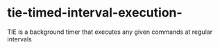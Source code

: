 # tie-timed-interval-execution-
TIE is a background timer that executes any given commands at regular intervals
